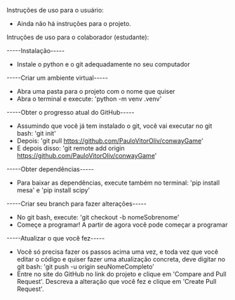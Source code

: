 Instruções de uso para o usuário:

- Ainda não há instruções para o projeto.

Intruções de uso para o colaborador (estudante):

-----Instalação-----
- Instale o python e o git adequadamente no seu computador

-----Criar um ambiente virtual-----
- Abra uma pasta para o projeto com o nome que quiser
- Abra o terminal e execute: 'python -m venv .venv'

-----Obter o progresso atual do GitHub-----
- Assumindo que você já tem instalado o git, você vai executar no git bash: 'git init'
- Depois: 'git pull https://github.com/PauloVitorOliv/conwayGame'
- E depois disso: 'git remote add origin https://github.com/PauloVitorOliv/conwayGame'

-----Obter dependências-----
- Para baixar as dependências, execute também no terminal: 'pip install mesa' e 'pip install scipy'

-----Criar seu branch para fazer alterações-----
- No git bash, execute: 'git checkout -b nomeSobrenome'
- Começe a programar! A partir de agora você pode começar a programar

-----Atualizar o que você fez-----
- Você só precisa fazer os passos acima uma vez, e toda vez que você editar o código e quiser fazer uma atualização concreta,
  deve digitar no git bash: 'git push -u origin seuNomeCompleto'
- Entre no site do GitHub no link do projeto e clique em 'Compare and Pull Request'. Descreva a alteração que você fez e clique em 'Create Pull Request'.

